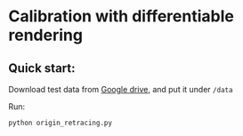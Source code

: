 # Calibration with differentiable rendering

## Quick start:
Download test data from [Google drive](https://drive.google.com/file/d/1DFUI_d4ouyvCbLwPtTMGt5AVkI4t26gf/view?usp=drive_link), and put it under `/data`

Run:
```python
python origin_retracing.py
```
